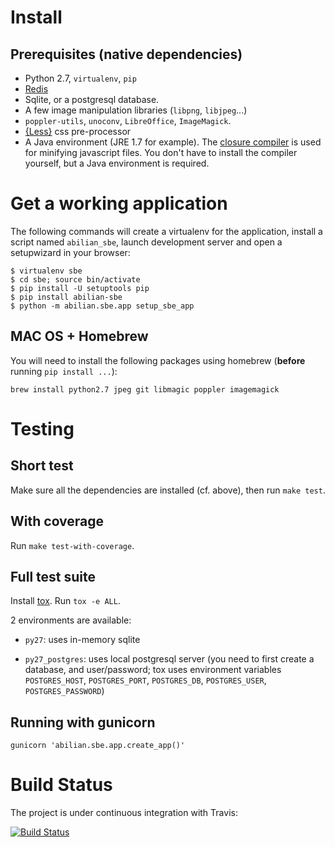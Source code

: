 Install
=======

Prerequisites (native dependencies)
-----------------------------------

- Python 2.7, `virtualenv`, `pip`
- [Redis](http://redis.io/)
- Sqlite, or a postgresql database.
- A few image manipulation libraries (`libpng`, `libjpeg`...)
- `poppler-utils`, `unoconv`, `LibreOffice`, `ImageMagick`.
- [{Less}](http://lesscss.org/) css pre-processor
- A Java environment (JRE 1.7 for example). The
  [closure compiler](https://developers.google.com/closure/compiler/) is used for
  minifying javascript files. You don't have to install the compiler yourself,
  but a Java environment is required.

Get a working application
=========================

The following commands will create a virtualenv for the application, install a script named `abilian_sbe`, launch development server and open a setupwizard in your browser:

```shell
$ virtualenv sbe
$ cd sbe; source bin/activate
$ pip install -U setuptools pip
$ pip install abilian-sbe
$ python -m abilian.sbe.app setup_sbe_app
```

MAC OS + Homebrew
-----------------

You will need to install the following packages using homebrew (**before** running `pip install ...`):

    brew install python2.7 jpeg git libmagic poppler imagemagick


Testing
=======

Short test
----------

Make sure all the dependencies are installed (cf. above), then
run `make test`.

With coverage
-------------

Run `make test-with-coverage`.

Full test suite
---------------

Install [tox](http://pypi.python.org/pypi/tox). Run `tox -e ALL`.

2 environments are available:

- `py27`: uses in-memory sqlite

- `py27_postgres`: uses local postgresql server (you need to first create a
  database, and user/password; tox uses environment variables `POSTGRES_HOST`,
  `POSTGRES_PORT`, `POSTGRES_DB`, `POSTGRES_USER`, `POSTGRES_PASSWORD`)

Running with gunicorn
---------------------

```shell
gunicorn 'abilian.sbe.app.create_app()'
```

Build Status
============

The project is under continuous integration with Travis:

[![Build Status](https://travis-ci.org/abilian/abilian-sbe.svg?branch=master)](https://travis-ci.org/abilian/abilian-sbe)
